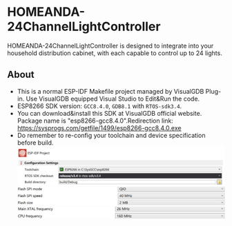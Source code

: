 # HOMEANDA-24ChannelLightController
HOMEANDA-24ChannelLightController is designed to integrate into your household distribution cabinet, with each capable to control up to 24 lights.

## About 
- This is a normal ESP-IDF Makefile project managed by VisualGDB Plug-in. Use VisualGDB equipped Visual Studio to Edit&Run the code.
- ESP8266 SDK version: `GCC8.4.0`, `GDB8.1` with `RTOS-sdk3.4`.
- You can download&install this SDK at VisualGDB official website. Package name is "esp8266-gcc8.4.0".Redirection link: https://sysprogs.com/getfile/1499/esp8266-gcc8.4.0.exe
- Do remember to re-config your toolchain and device specification before build.
![image](image/01.jpg)
![image](image/02.jpg)
![image](image/03.jpg)
